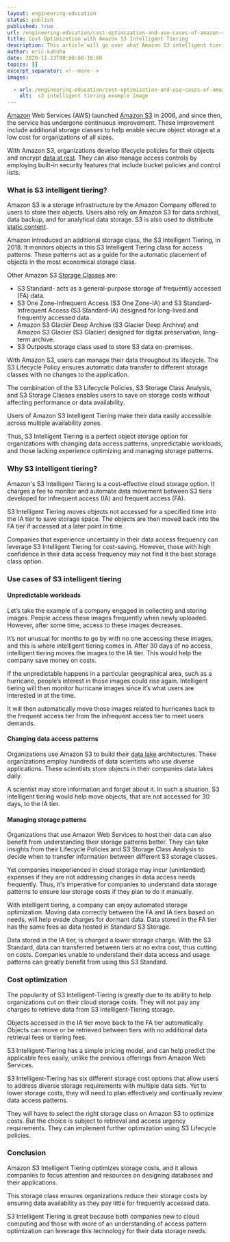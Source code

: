 ```yaml
---
layout: engineering-education
status: publish
published: true
url: /engineering-education/cost-optimization-and-use-cases-of-amazon-s3-intelligent-tiering/
title: Cost Optimization with Amazon S3 Intelligent Tiering
description: This article will go over what Amazon S3 intelligent tiering is, how it works, and how it can benefits organizations.
author: eric-kahuha
date: 2020-11-23T00:00:00-16:00
topics: []
excerpt_separator: <!--more-->
images:

  - url: /engineering-education/cost-optimization-and-use-cases-of-amazon-s3-intelligent-tiering/hero.jpg
    alt:  s3 intelligent tiering example image
---
```

[Amazon](https://aws.amazon.com/) Web Services (AWS) launched [Amazon S3](https://aws.amazon.com/s3/) in 2006, and since then, the service has undergone continuous improvement. These improvement include additional storage classes to help enable secure object storage at a low cost for organizations of all sizes.
<!--more-->
With Amazon S3, organizations develop lifecycle policies for their objects and encrypt [data at rest](https://securityfirstcorp.com/what-is-data-encryption-at-rest/). They can also manage access controls by employing built-in security features that include bucket policies and control lists.

### What is S3 intelligent tiering?
Amazon S3 is a storage infrastructure by the Amazon Company offered to users to store their objects. Users also rely on Amazon S3 for data archival, data backup, and for analytical data storage. S3 is also used to distribute [static content](https://blog.stackpath.com/static-content/#).

Amazon introduced an additional storage class, the S3 Intelligent Tiering, in 2018. It monitors objects in this S3 Intelligent Tiering class for access patterns. These patterns act as a guide for the automatic placement of objects in the most economical storage class.

 Other Amazon S3 [Storage Classes](https://aws.amazon.com/s3/storage-classes/) are:
- S3 Standard- acts as a general-purpose storage of frequently accessed (FA) data.
- S3 One Zone-Infrequent Access (S3 One Zone-IA) and S3 Standard-Infrequent Access (S3 Standard-IA) designed for long-lived and frequently accessed data.
- Amazon S3 Glacier Deep Archive (S3 Glacier Deep Archive) and Amazon S3 Glacier (S3 Glacier) designed for digital preservation, long-term archive.
- S3 Outposts storage class used to store S3 data on-premises.

With Amazon S3, users can manage their data throughout its lifecycle. The S3 Lifecycle Policy ensures automatic data transfer to different storage classes with no changes to the application.

The combination of the S3 Lifecycle Policies, S3 Storage Class Analysis, and S3 Storage Classes enables users to save on storage costs without affecting performance or data availability.

Users of Amazon S3 Intelligent Tiering make their data easily accessible across multiple availability zones.

Thus, S3 Intelligent Tiering is a perfect object storage option for organizations with changing data access patterns, unpredictable workloads, and those lacking experience optimizing and managing storage patterns.

### Why S3 intelligent tiering?
Amazon's S3 Intelligent Tiering is a cost-effective cloud storage option. It charges a fee to monitor and automate data movement between S3 tiers developed for infrequent access (IA) and frequent access (FA).

S3 Intelligent Tiering moves objects not accessed for a specified time into the IA tier to save storage space. The objects are then moved back into the FA tier if accessed at a later point in time.

Companies that experience uncertainty in their data access frequency can leverage S3 Intelligent Tiering for cost-saving. However, those with high confidence in their data access frequency may not find it the best storage class option.

### Use cases of S3 intelligent tiering
#### Unpredictable workloads
Let’s take the example of a company engaged in collecting and storing images. People access these images frequently when newly uploaded. However, after some time, access to these images decreases.

It’s not unusual for months to go by with no one accessing these images, and this is where intelligent tiering comes in. After 30 days of no access, intelligent tiering moves the images to the IA tier. This would help the company save money on costs.

If the unpredictable happens in a particular geographical area, such as a hurricane, people’s interest in those images could rise again. Intelligent tiering will then monitor hurricane images since it’s what users are interested in at the time.

It will then automatically move those images related to hurricanes back to the frequent access tier from the infrequent access tier to meet users demands.

#### Changing data access patterns
Organizations use Amazon S3 to build their [data lake](https://aws.amazon.com/big-data/datalakes-and-analytics/what-is-a-data-lake/) architectures. These organizations employ hundreds of data scientists who use diverse applications. These scientists store objects in their companies data lakes daily.

A scientist may store information and forget about it. In such a situation, S3 intelligent tiering would help move objects, that are not accessed for 30 days, to the IA tier.

#### Managing storage patterns
Organizations that use Amazon Web Services to host their data can also benefit from understanding their storage patterns better. They can take insights from their Lifecycle Policies and S3 Storage Class Analysis to decide when to transfer information between different S3 storage classes.

Yet companies inexperienced in cloud storage may incur (unintended) expenses if they are not addressing changes in data access needs frequently. Thus, it's imperative for companies to understand data storage patterns to ensure low storage costs if they plan to do it manually.

With intelligent tiering, a company can enjoy automated storage optimization. Moving data correctly between the FA and IA tiers based on needs, will help evade charges for dormant data. Data stored in the FA tier has the same fees as data hosted in Standard S3 Storage.

Data stored in the IA tier, is charged a lower storage charge. With the S3 Standard, data can transferred between tiers at no extra cost, thus cutting on costs. Companies unable to understand their data access and usage patterns can greatly benefit from using this S3 Standard.

### Cost optimization
The popularity of S3 Intelligent-Tiering is greatly due to its ability to help organizations cut on their cloud storage costs. They will not pay any charges to retrieve data from S3 Intelligent-Tiering storage.

Objects accessed in the IA tier move back to the FA tier automatically. Objects can move or be retrieved between tiers with no additional data retrieval fees or tiering fees.

S3 Intelligent-Tiering has a simple pricing model, and can help predict the applicable fees easily, unlike the previous offerings from Amazon Web Services.

S3 Intelligent-Tiering has six different storage cost options that allow users to address diverse storage requirements with multiple data sets. Yet to lower storage costs, they will need to plan effectively and continually review data access patterns.

They will have to select the right storage class on Amazon S3 to optimize costs. But the choice is subject to retrieval and access urgency requirements. They can implement further optimization using S3 Lifecycle policies.

### Conclusion
Amazon S3 Intelligent Tiering optimizes storage costs, and it allows companies to focus attention and resources on designing databases and their applications.

This storage class ensures organizations reduce their storage costs by ensuring data availability as they pay little for frequently accessed data.

S3 Intelligent Tiering is great because both companies new to cloud computing and those with more of an understanding of access pattern optimization can leverage this technology for their data storage needs.
